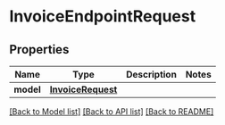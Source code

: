 # InvoiceEndpointRequest


## Properties
Name | Type | Description | Notes
------------ | ------------- | ------------- | -------------
**model** | [**InvoiceRequest**](InvoiceRequest.md) |  | 

[[Back to Model list]](../README.md#documentation-for-models) [[Back to API list]](../README.md#documentation-for-api-endpoints) [[Back to README]](../README.md)



